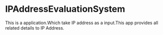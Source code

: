 # IPAddressEvaluationSystem
This is a application.Which take IP address as a input.This app provides all related details to IP Address.
